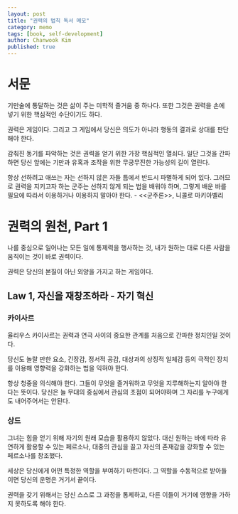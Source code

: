 ```yaml
---
layout: post
title: "권력의 법칙 독서 메모"
category: memo
tags: [book, self-development]
author: Chanwook Kim
published: true
---
```


# 서문

기만술에 통달하는 것은 삶이 주는 미학적 즐거움 중 하나다. 또한 그것은 권력을 손에 넣기 위한 핵심적인 수단이기도 하다.

권력은 게임이다. 그리고 그 게임에서 당신은 의도가 아니라 행동의 결과로 상대를 판단해야 한다.

감춰진 동기를 파악하는 것은 권력을 얻기 위한 가장 핵심적인 열쇠다. 일단 그것을 간파하면 당신 앞에는 기만과 유혹과 조작을 위한 무궁무진한 가능성의 길이 열린다.

항상 선하려고 애쓰는 자는 선하지 않은 자들 틈에서 반드시 파멸하게 되어 있다. 그러므로 권력을 지키고자 하는 군주는 선하지 않게 되는 법을 배워야 하며, 그렇게 배운 바를 필요에 따라서 이용하거나 이용하지 말아야 한다. - <<군주론>>, 니콜로 마키아벨리


# 권력의 원천, Part 1

나를 중심으로 일어나는 모든 일에 통제력을 행사하는 것, 내가 원하는 대로 다른 사람을 움직이는 것이 바로 권력이다.

권력은 당신의 본질이 아닌 외양을 가지고 하는 게임이다.

## Law 1, 자신을 재창조하라 - 자기 혁신

### 카이사르

율리우스 카이사르는 권력과 연극 사이의 중요한 관계를 처음으로 간파한 정치인일 것이다.

당신도 놀랄 만한 요소, 긴장감, 정서적 공감, 대상과의 상징적 일체감 등의 극적인 장치를 이용해 영향력을 강화하는 법을 익혀야 한다.

항상 청중을 의식해야 한다. 그들이 무엇을 즐거워하고 무엇을 지루해하는지 알아야 한다는 뜻이다. 당신은 늘 무대의 중심에서 관심의 초점이 되어야하며 그 자리를 누구에게도 내어주어서는 안된다.

### 상드

그녀는 힘을 얻기 위해 자기의 원래 모습을 활용하지 않았다. 대신 원하는 바에 따라 유연하게 활용할 수 있는 페르소나, 대중의 관심을 끌고 자신의 존재감을 강화할 수 있는 페르소나를 창조했다.

세상은 당신에게 어떤 특정한 역할을 부여하기 마련이다. 그 역할을 수동적으로 받아들이면 당신의 운명은 거기서 끝이다.

권력을 갖기 위해서는 당신 스스로 그 과정을 통제하고, 다른 이들이 거기에 영향을 가하지 못하도록 해야 한다.